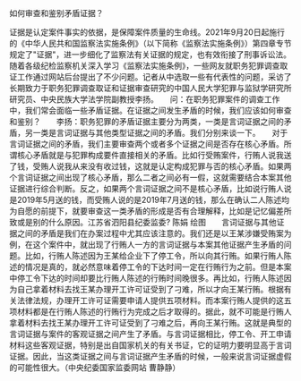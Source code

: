 如何审查和鉴别矛盾证据？

证据是认定案件事实的依据，是保障案件质量的生命线。2021年9月20日起施行的《中华人民共和国监察法实施条例》（以下简称《监察法实施条例》）第四章专节规定了"证据"，进一步细化了监察法有关证据的规定，也有效衔接了刑事诉讼法。随着各级纪检监察机关深入学习《监察法实施条例》，一些网友就职务犯罪调查取证工作通过网站后台提出了不少问题。记者从中选取一些有代表性的问题，采访了长期致力于职务犯罪调查取证和证据审查研究的中国人民大学犯罪与监狱学研究所研究员、中央民族大学法学院副教授李扬。　　问：在职务犯罪案件的调查工作中，我们常会面临一些矛盾证据。在证据之间发生矛盾的时候，我们应该如何审查和鉴别？　　李扬：职务犯罪的矛盾证据主要分为两类，一类是言词证据之间的矛盾，另一类是言词证据与其他类型证据之间的矛盾。我们分别来谈一下。　　对于言词证据之间的矛盾，我们主要审查两个或者多个证据之间是否存在核心矛盾。所谓核心矛盾就是与犯罪构成要件直接相关的矛盾。比如行受贿案件，行贿人说我送了钱，受贿人说我从来没有收过钱，这就是认定构成犯罪与否的核心矛盾。如果两个言词证据之间出现了核心矛盾，那么二者之间必有一假，这就需要结合本案其他证据进行综合判断。反之，如果两个言词证据之间不是核心矛盾，比如说行贿人说是2019年5月送的钱，而受贿人说的是2019年7月送的钱，那么在确认二人陈述均为自愿的前提下，就要审查这一类矛盾的形成是否有合理解释，比如是记忆偏差所致或是别的什么原因。江苏省泗阳县纪委监委?
陈娟
绘图　　言词证据与其他证据之间的矛盾是我们在办案过程中尤其应该注意的。我们还是以王某涉嫌受贿案为例，在这个案件中，就出现了行贿人一方的言词证据与本案其他证据产生矛盾的问题。比如，行贿人陈述因为王某给企业下了停工令，所以向其行贿。如果行贿人陈述的情况是真的，就必然意味着停工令的下达时间一定在行贿行为之前。但是本案中停工令下达的时间却要比行贿人陈述的行贿时间晚很多。再比如，行贿人陈述因为自己拿着材料去找王某办理开工许可证受到了刁难，所以才向王某行贿。根据有关法律法规，办理开工许可证需要申请人提供五项材料。而本案行贿人提供的这五项材料都是在行贿人陈述的行贿行为完成之后才取得的。据此，就不可能是行贿人拿着材料去找王某办理开工许可证受到了刁难之后，再向王某行贿。这就是典型的言词证据与案件的客观证据之间产生了矛盾。与言词证据相比，停工令、开工申请材料这些客观证据，特别是出自国家机关的有关书证，它的证明力要明显高于言词证据。因此，当这类证据之间与言词证据产生矛盾的时候，一般来说言词证据虚假的可能性很大。（中央纪委国家监委网站
曹静静）
